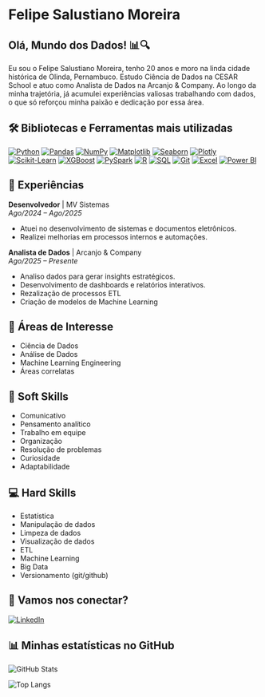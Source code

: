 # **Felipe Salustiano Moreira**  

## Olá, Mundo dos Dados! 📊🔍  
Eu sou o Felipe Salustiano Moreira, tenho 20 anos e moro na linda cidade histórica de Olinda, Pernambuco. Estudo Ciência de Dados na CESAR School e atuo como Analista de Dados na Arcanjo & Company. Ao longo da minha trajetória, já acumulei experiências valiosas trabalhando com dados, o que só reforçou minha paixão e dedicação por essa área.

## 🛠️ Bibliotecas e Ferramentas mais utilizadas

[![Python](https://img.shields.io/badge/Python-3776AB?style=for-the-badge&logo=python&logoColor=white)](https://www.python.org/) [![Pandas](https://img.shields.io/badge/Pandas-150458?style=for-the-badge&logo=pandas&logoColor=white)](https://pandas.pydata.org/) [![NumPy](https://img.shields.io/badge/NumPy-013243?style=for-the-badge&logo=numpy&logoColor=white)](https://numpy.org/) [![Matplotlib](https://img.shields.io/badge/Matplotlib-11557C?style=for-the-badge&logo=plotly&logoColor=white)](https://matplotlib.org/) [![Seaborn](https://img.shields.io/badge/Seaborn-008080?style=for-the-badge&logo=python&logoColor=white)](https://seaborn.pydata.org/) [![Plotly](https://img.shields.io/badge/Plotly-3F4F75?style=for-the-badge&logo=plotly&logoColor=white)](https://plotly.com/) [![Scikit-Learn](https://img.shields.io/badge/Scikit%20Learn-F7931E?style=for-the-badge&logo=scikit-learn&logoColor=white)](https://scikit-learn.org/) [![XGBoost](https://img.shields.io/badge/XGBoost-FF7F00?style=for-the-badge&logo=xgboost&logoColor=white)](https://xgboost.readthedocs.io/) [![PySpark](https://img.shields.io/badge/PySpark-E25A1C?style=for-the-badge&logo=apache-spark&logoColor=white)](https://spark.apache.org/docs/latest/api/python/) [![R](https://img.shields.io/badge/R-276DC3?style=for-the-badge&logo=r&logoColor=white)](https://www.r-project.org/) [![SQL](https://img.shields.io/badge/SQL-336791?style=for-the-badge&logo=postgresql&logoColor=white)](https://www.postgresql.org/) [![Git](https://img.shields.io/badge/Git-F05032?style=for-the-badge&logo=git&logoColor=white)](https://git-scm.com/) [![Excel](https://img.shields.io/badge/Excel-217346?style=for-the-badge&logo=microsoft-excel&logoColor=white)](https://www.microsoft.com/pt-br/microsoft-365/excel) [![Power BI](https://img.shields.io/badge/Power%20BI-F2C811?style=for-the-badge&logo=power-bi&logoColor=black)](https://powerbi.microsoft.com/pt-br/)

## 💼 Experiências

**Desenvolvedor** | MV Sistemas  
_Ago/2024 – Ago/2025_  
- Atuei no desenvolvimento de sistemas e documentos eletrônicos.  
- Realizei melhorias em processos internos e automações.  

**Analista de Dados** | Arcanjo & Company  
_Ago/2025 – Presente_  
- Analiso dados para gerar insights estratégicos.  
- Desenvolvimento de dashboards e relatórios interativos.
- Rezalização de processos ETL
- Criação de modelos de Machine Learning

## 🎯 Áreas de Interesse
- Ciência de Dados
- Análise de Dados
- Machine Learning Engineering
- Áreas correlatas

## 🧠 Soft Skills  
- Comunicativo
- Pensamento analítico
- Trabalho em equipe
- Organização
- Resolução de problemas
- Curiosidade
- Adaptabilidade
  
## 💻 Hard Skills  
- Estatística 
- Manipulação de dados
- Limpeza de dados
- Visualização de dados
- ETL
- Machine Learning
- Big Data
- Versionamento (git/github)

## 🔗 Vamos nos conectar?  
[![LinkedIn](https://img.shields.io/badge/LinkedIn-0077B5?style=for-the-badge&logo=linkedin&logoColor=white)](https://www.linkedin.com/in/felipesalustianomoreira)

## 📊 Minhas estatísticas no GitHub  

![GitHub Stats](https://github-readme-stats.vercel.app/api?username=FelipeSalustiano&show_icons=true&theme=radical)  

![Top Langs](https://github-readme-stats.vercel.app/api/top-langs/?username=FelipeSalustiano&layout=compact&theme=radical)  

